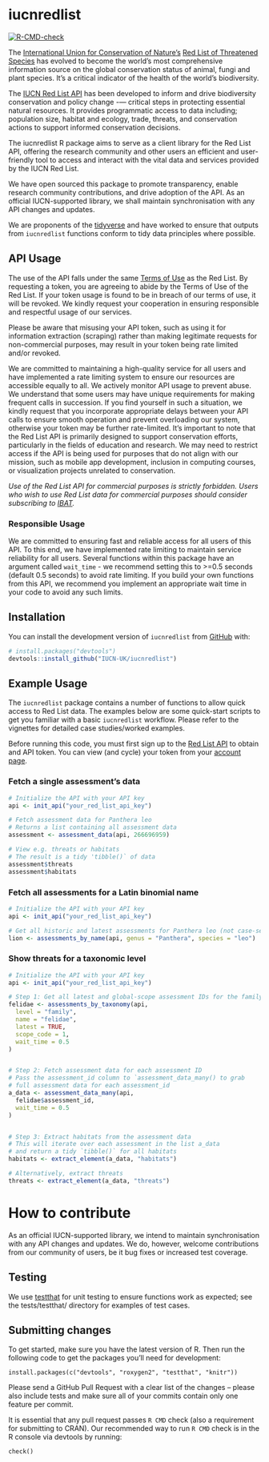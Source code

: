 
<!-- README.md is generated from README.Rmd. Please edit that file -->

# iucnredlist

[![R-CMD-check](https://github.com/IUCN-UK/iucnredlist/actions/workflows/R-CMD-check.yaml/badge.svg?branch=main)](https://github.com/IUCN-UK/iucnredlist/actions/workflows/R-CMD-check.yaml)

The [International Union for Conservation of
Nature’s](https://www.iucn.org) [Red List of Threatened
Species](https://www.iucnredlist.org) has evolved to become the world’s
most comprehensive information source on the global conservation status
of animal, fungi and plant species. It’s a critical indicator of the
health of the world’s biodiversity.

The [IUCN Red List API](https://api.iucnredlist.org) has been developed
to inform and drive biodiversity conservation and policy change -—
critical steps in protecting essential natural resources. It provides
programmatic access to data including; population size, habitat and
ecology, trade, threats, and conservation actions to support informed
conservation decisions.

The iucnredlist R package aims to serve as a client library for the Red
List API, offering the research community and other users an efficient
and user-friendly tool to access and interact with the vital data and
services provided by the IUCN Red List.

We have open sourced this package to promote transparency, enable
research community contributions, and drive adoption of the API. As an
official IUCN-supported library, we shall maintain synchronisation with
any API changes and updates.

We are proponents of the [tidyverse](https://www.tidyverse.org) and have
worked to ensure that outputs from `iucnredlist` functions conform to
tidy data principles where possible.

## API Usage

The use of the API falls under the same [Terms of
Use](https://www.iucnredlist.org/terms/terms-of-use) as the Red List. By
requesting a token, you are agreeing to abide by the Terms of Use of the
Red List. If your token usage is found to be in breach of our terms of
use, it will be revoked. We kindly request your cooperation in ensuring
responsible and respectful usage of our services.

Please be aware that misusing your API token, such as using it for
information extraction (scraping) rather than making legitimate requests
for non-commercial purposes, may result in your token being rate limited
and/or revoked.

We are committed to maintaining a high-quality service for all users and
have implemented a rate limiting system to ensure our resources are
accessible equally to all. We actively monitor API usage to prevent
abuse. We understand that some users may have unique requirements for
making frequent calls in succession. If you find yourself in such a
situation, we kindly request that you incorporate appropriate delays
between your API calls to ensure smooth operation and prevent
overloading our system, otherwise your token may be further
rate-limited. It’s important to note that the Red List API is primarily
designed to support conservation efforts, particularly in the fields of
education and research. We may need to restrict access if the API is
being used for purposes that do not align with our mission, such as
mobile app development, inclusion in computing courses, or visualization
projects unrelated to conservation.

*Use of the Red List API for commercial purposes is strictly forbidden.
Users who wish to use Red List data for commercial purposes should
consider subscribing to [IBAT](www.ibat-alliance.org).*

### Responsible Usage

We are committed to ensuring fast and reliable access for all users of
this API. To this end, we have implemented rate limiting to maintain
service reliability for all users. Several functions within this package
have an argument called `wait_time` - we recommend setting this to
\>=0.5 seconds (default 0.5 seconds) to avoid rate limiting. If you
build your own functions from this API, we recommend you implement an
appropriate wait time in your code to avoid any such limits.

## Installation

You can install the development version of `iucnredlist` from
[GitHub](https://github.com/) with:

``` r
# install.packages("devtools")
devtools::install_github("IUCN-UK/iucnredlist")
```

## Example Usage

The `iucnredlist` package contains a number of functions to allow quick
access to Red List data. The examples below are some quick-start scripts
to get you familiar with a basic `iucnredlist` workflow. Please refer to
the vignettes for detailed case studies/worked examples.

Before running this code, you must first sign up to the [Red List
API](https://api.iucnredlist.org) to obtain and API token. You can view
(and cycle) your token from your [account
page](https://api.iucnredlist.org/users/edit).

### Fetch a single assessment’s data

``` r
# Initialize the API with your API key
api <- init_api("your_red_list_api_key")

# Fetch assessment data for Panthera leo
# Returns a list containing all assessment data
assessment <- assessment_data(api, 266696959)

# View e.g. threats or habitats
# The result is a tidy 'tibble()` of data
assessment$threats
assessment$habitats
```

### Fetch all assessments for a Latin binomial name

``` r
# Initialize the API with your API key
api <- init_api("your_red_list_api_key")

# Get all historic and latest assessments for Panthera leo (not case-sensitive)
lion <- assessments_by_name(api, genus = "Panthera", species = "leo")
```

### Show threats for a taxonomic level

``` r
# Initialize the API with your API key
api <- init_api("your_red_list_api_key")

# Step 1: Get all latest and global-scope assessment IDs for the family Felidae
felidae <- assessments_by_taxonomy(api,
  level = "family",
  name = "felidae",
  latest = TRUE,
  scope_code = 1,
  wait_time = 0.5
)


# Step 2: Fetch assessment data for each assessment ID
# Pass the assessment_id column to `assessment_data_many() to grab
# full assessment data for each assessment_id
a_data <- assessment_data_many(api,
  felidae$assessment_id,
  wait_time = 0.5
)


# Step 3: Extract habitats from the assessment data
# This will iterate over each assessment in the list a_data
# and return a tidy `tibble()` for all habitats
habitats <- extract_element(a_data, "habitats")

# Alternatively, extract threats
threats <- extract_element(a_data, "threats")
```

# How to contribute

As an official IUCN-supported library, we intend to maintain
synchronisation with any API changes and updates. We do, however,
welcome contributions from our community of users, be it bug fixes or
increased test coverage.

## Testing

We use [testthat](https://testthat.r-lib.org/) for unit testing to
ensure functions work as expected; see the tests/testthat/ directory for
examples of test cases.

## Submitting changes

To get started, make sure you have the latest version of R. Then run the
following code to get the packages you’ll need for development:

    install.packages(c("devtools", "roxygen2", "testthat", "knitr"))

Please send a GitHub Pull Request with a clear list of the changes –
please also include tests and make sure all of your commits contain only
one feature per commit.

It is essential that any pull request passes `R CMD` check (also a
requirement for submitting to CRAN). Our recommended way to run `R CMD`
check is in the R console via devtools by running:

    check()
